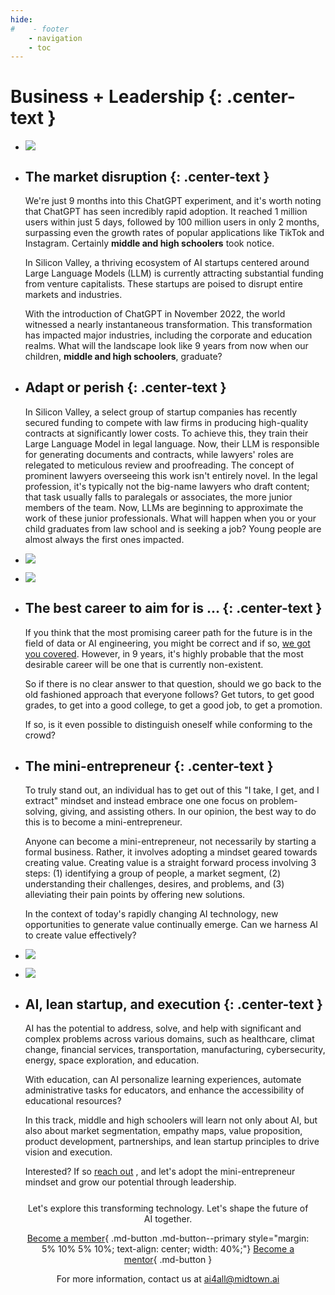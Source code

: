 ```yaml
---
hide:
#    - footer
    - navigation
    - toc
---
```

# Business + Leadership {: .center-text }

<div class="grid cards" markdown>

-   ![](img/business_chatgpt_growth.png)

-   ## The market disruption {: .center-text }

    We're just 9 months into this ChatGPT experiment, and it's worth noting that ChatGPT has seen incredibly rapid adoption. It reached 1 million users within just 5 days, followed by 100 million users in only 2 months, surpassing even the growth rates of popular applications like TikTok and Instagram. Certainly **middle and high schoolers** took notice.

    In Silicon Valley, a thriving ecosystem of AI startups centered around Large Language Models (LLM) is currently attracting substantial funding from venture capitalists. These startups are poised to disrupt entire markets and industries.

    With the introduction of ChatGPT in November 2022, the world witnessed a nearly instantaneous transformation. This transformation has impacted major industries, including the corporate and education realms. What will the landscape look like 9 years from now when our children, **middle and high schoolers**, graduate?

</div>

<div class="grid cards" markdown>

-   ## Adapt or perish {: .center-text }

    In Silicon Valley, a select group of startup companies has recently secured funding to compete with law firms in producing high-quality contracts at significantly lower costs. To achieve this, they train their Large Language Model in legal language. Now, their LLM is responsible for generating documents and contracts, while lawyers' roles are relegated to meticulous review and proofreading. The concept of prominent lawyers overseeing this work isn't entirely novel. In the legal profession, it's typically not the big-name lawyers who draft content; that task usually falls to paralegals or associates, the more junior members of the team. Now, LLMs are beginning to approximate the work of these junior professionals. What will happen when you or your child graduates from law school and is seeking a job? Young people are almost always the first ones impacted.

-   ![](img/business_now_what.png)

</div>

<div class="grid cards" markdown>

-   ![](img/business_new_graduates.png)

-   ## The best career to aim for is ... {: .center-text }

    If you think that the most promising career path for the future is in the field of data or AI engineering, you might be correct and if so, [we got you covered](engineering.md#). However, in 9 years, it's highly probable that the most desirable career will be one that is currently non-existent. 

    So if there is no clear answer to that question, should we go back to the old fashioned approach that everyone follows? Get tutors, to get good grades, to get into a good college, to get a good job, to get a promotion.

    If so, is it even possible to distinguish oneself while conforming to the crowd?

</div>

<div class="grid cards" markdown>

-   ## The mini-entrepreneur {: .center-text }
    
    To truly stand out, an individual has to get out of this "I take, I get, and I extract" mindset and instead embrace one one focus on problem-solving, giving, and assisting others. In our opinion, the best way to do this is to become a mini-entrepreneur.

    Anyone can become a mini-entrepreneur, not necessarily by starting a formal business. Rather, it involves adopting a mindset geared towards creating value. Creating value is a straight forward process involving 3 steps: (1) identifying a group of people, a market segment, (2) understanding their challenges, desires, and problems, and (3) alleviating their pain points by offering new solutions.

    In the context of today's rapidly changing AI technology, new opportunities to generate value continually emerge. Can we harness AI to create value effectively?

-   ![](img/business_mini_entrepreneur.png)

</div>

<div class="grid cards" markdown>

-   ![](img/business_lean_startup.png)

-   ## AI, lean startup, and execution {: .center-text }

    AI has the potential to address, solve, and help with significant and complex problems across various domains, such as healthcare, climat change, financial services, transportation, manufacturing, cybersecurity, energy, space exploration, and education.

    With education, can AI personalize learning experiences, automate administrative tasks for educators, and enhance the accessibility of educational resources?

    In this track, middle and high schoolers will learn not only about AI, but also about market segmentation, empathy maps, value proposition, product development, partnerships, and lean startup principles to drive vision and execution.

    Interested? If so [reach out](/forms/membership.md#) , and let's adopt the mini-entrepreneur mindset and grow our potential through leadership.

</div>

<div style="margin: 5%; text-align: center;" markdown>

Let's explore this transforming technology. Let's shape the future of AI together.

[Become a member](/forms/membership.md#){ .md-button .md-button--primary style="margin: 5% 10% 5% 10%; text-align: center; width: 40%;"}
[Become a mentor](/forms/mentorship.md#){ .md-button }

For more information, contact us at [ai4all@midtown.ai](mailto:ai4all@midtown.ai)

</div>
